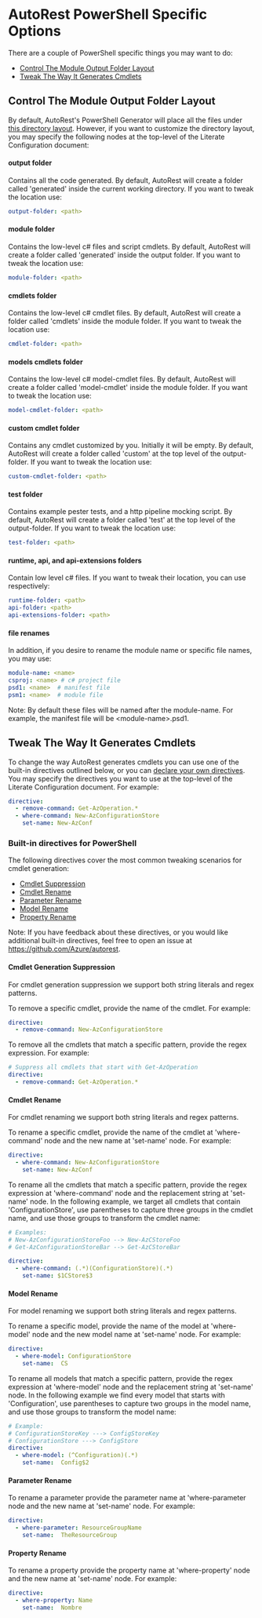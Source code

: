 # AutoRest PowerShell Specific Options

There are a couple of PowerShell specific things you may want to do:
- [Control The Module Output Folder Layout](#Control-The-Module-Output-Folder-Layout)
- [Tweak The Way It Generates Cmdlets](#Tweak-The-Way-It-Generates-Cmdlets)

## Control The Module Output Folder Layout

By default, AutoRest's PowerShell Generator will place all the files under [this directory layout](./default-directory-layout.md). However, if you want to customize the directory layout, you may specify the following nodes at the top-level of the Literate Configuration document:

#### output folder 

Contains all the code generated. By default, AutoRest will create a folder called 'generated' inside the current working directory. If you want to tweak the location use:

```yaml
output-folder: <path> 
```

#### module folder

Contains the low-level c# files and script cmdlets. By default, AutoRest will create a folder called 'generated' inside the output folder. If you want to tweak the location use:

```yaml
module-folder: <path> 
```

#### cmdlets folder

Contains the low-level c# cmdlet files. By default, AutoRest will create a folder called 'cmdlets' inside the module folder. If you want to tweak the location use:

```yaml
cmdlet-folder: <path> 
```

#### models cmdlets folder

Contains the  low-level c# model-cmdlet files. By default, AutoRest will create a folder called 'model-cmdlet' inside the module folder. If you want to tweak the location use:

```yaml
model-cmdlet-folder: <path> 
```

#### custom cmdlet folder

Contains any cmdlet customized by you. Initially it will be empty. By default, AutoRest will create a folder called 'custom' at the top level of the output-folder. If you want to tweak the location use:

```yaml
custom-cmdlet-folder: <path> 
```

#### test folder

Contains example pester tests, and a http pipeline mocking script. By default, AutoRest will create a folder called 'test' at the top level of the output-folder. If you want to tweak the location use:

```yaml
test-folder: <path> 
```

#### runtime, api, and api-extensions folders

Contain low level c# files. If you want to tweak their location, you can use respectively:

```yaml
runtime-folder: <path>
api-folder: <path> 
api-extensions-folder: <path>  
```


#### file renames

In addition, if you desire to rename the module name or specific file names, you may use:

```yaml
module-name: <name>
csproj: <name> # c# project file
psd1: <name>  # manifest file
psm1: <name>  # module file
```

Note: By default these files will be named after the module-name. For example, the manifest file will be \<module-name>.psd1.


## Tweak The Way It Generates Cmdlets

To change the way AutoRest generates cmdlets you can use one of the built-in directives outlined below, or you can [declare your own directives](https://github.com/Azure/autorest/blob/master/src/autorest-core/resources/default-configuration.md#directives). You may specify the directives you want to use at the top-level of the Literate Configuration document. For example:


```yaml 
directive:
  - remove-command: Get-AzOperation.*
  - where-command: New-AzConfigurationStore
    set-name: New-AzConf

```

### Built-in directives for PowerShell

The following directives cover the most common tweaking scenarios for cmdlet generation:

- [Cmdlet Suppression](#Cmdlet-Suppression)
- [Cmdlet Rename](#Cmdlet-Rename)
- [Parameter Rename](#Parameter-Rename)
- [Model Rename](#Model-Rename)
- [Property Rename](#Property-Rename)

Note: If you have feedback about these directives, or you would like additional built-in directives, feel free to open an issue at https://github.com/Azure/autorest. 

#### Cmdlet Generation Suppression 

For cmdlet generation suppression we support both string literals and regex patterns. 

To remove a specific cmdlet, provide the name of the cmdlet. For example:

```yaml false
directive:
  - remove-command: New-AzConfigurationStore
```
To remove all the cmdlets that match a specific pattern, provide the regex expression. For example:


```yaml false
# Suppress all cmdlets that start with Get-AzOperation
directive:
  - remove-command: Get-AzOperation.*
```
#### Cmdlet Rename

For cmdlet renaming we support both string literals and regex patterns. 

To rename a specific cmdlet, provide the name of the cmdlet at 'where-command' node and the new name at 'set-name' node. For example:

```yaml false
directive:
  - where-command: New-AzConfigurationStore
    set-name: New-AzConf
```

To rename all the cmdlets that match a specific pattern, provide the regex expression at 'where-command' node and the replacement string at 'set-name' node. In the following example, we target all cmdlets that contain 'ConfigurationStore', use parentheses to capture three groups in the cmdlet name, and use those groups to transform the cmdlet name:

```yaml 
# Examples:
# New-AzConfigurationStoreFoo --> New-AzCStoreFoo
# Get-AzConfigurationStoreBar --> Get-AzCStoreBar

directive:
  - where-command: (.*)(ConfigurationStore)(.*)
    set-name: $1CStore$3
```

#### Model Rename

For model renaming we support both string literals and regex patterns. 

To rename a specific model, provide the name of the model at 'where-model' node and the new model name at 'set-name' node. For example:

```yaml false
directive:
  - where-model: ConfigurationStore 
    set-name:  CS
```
To rename all models that match a specific pattern, provide the regex expression at 'where-model' node and the replacement string at 'set-name' node. In the following example we find every model that starts with 'Configuration', use parentheses to capture two groups in the model name, and use those groups to transform the model name:

```yaml false
# Example:
# ConfigurationStoreKey ---> ConfigStoreKey
# ConfigurationStore ---> ConfigStore
directive:
  - where-model: (^Configuration)(.*)
    set-name:  Config$2
```
#### Parameter Rename 

To rename a parameter provide the parameter name at 'where-parameter node and the new name at 'set-name' node. For example:

```yaml false
directive:
  - where-parameter: ResourceGroupName 
    set-name:  TheResourceGroup
```

#### Property Rename 

To rename a property provide the property name at 'where-property' node and the new name at 'set-name' node. For example:

```yaml false
directive:
  - where-property: Name 
    set-name:  Nombre
```

